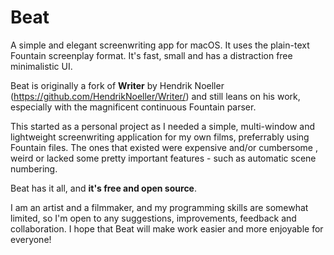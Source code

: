 # Beat

A simple and elegant screenwriting app for macOS. It uses the plain-text Fountain screenplay format. It's fast, small and has a distraction free minimalistic UI.

Beat is originally a fork of **Writer** by Hendrik Noeller (https://github.com/HendrikNoeller/Writer/) and still leans on his work, especially with the magnificent continuous Fountain parser.

This started as a personal project as I needed a simple, multi-window and lightweight screenwriting application for my own films, preferrably using Fountain files. The ones that existed were expensive and/or cumbersome , weird or lacked some pretty important features  - such as automatic scene numbering.

Beat has it all, and **it's free and open source**.

I am an artist and a filmmaker, and my programming skills are somewhat limited, so I'm open to any suggestions, improvements, feedback and collaboration. I hope that Beat will make work easier and more enjoyable for everyone!
